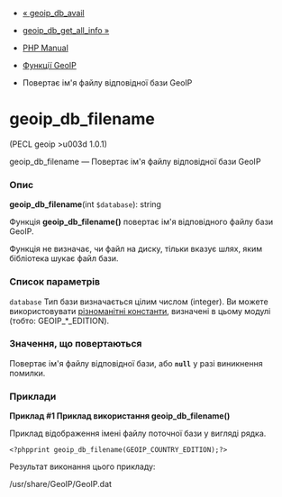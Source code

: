 - [« geoip_db_avail](function.geoip-db-avail.md)
- [geoip_db_get_all_info »](function.geoip-db-get-all-info.md)

- [PHP Manual](index.md)
- [Функції GeoIP](ref.geoip.md)
- Повертає ім'я файлу відповідної бази GeoIP

# geoip_db_filename

(PECL geoip \>u003d 1.0.1)

geoip_db_filename — Повертає ім'я файлу відповідної бази GeoIP

### Опис

**geoip_db_filename**(int `$database`): string

Функція **geoip_db_filename()** повертає ім'я відповідного файлу
бази GeoIP.

Функція не визначає, чи файл на диску, тільки вказує
шлях, яким бібліотека шукає файл бази.

### Список параметрів

`database`
Тип бази визначається цілим числом (integer). Ви можете використовувати
[різноманітні константи](geoip.constants.md), визначені в цьому
модулі (тобто: GEOIP\_\*\_EDITION).

### Значення, що повертаються

Повертає ім'я файлу відповідної бази, або **`null`** у разі
виникнення помилки.

### Приклади

**Приклад #1 Приклад використання **geoip_db_filename()****

Приклад відображення імені файлу поточної бази у вигляді рядка.

`<?phpprint geoip_db_filename(GEOIP_COUNTRY_EDITION);?> `

Результат виконання цього прикладу:

/usr/share/GeoIP/GeoIP.dat
